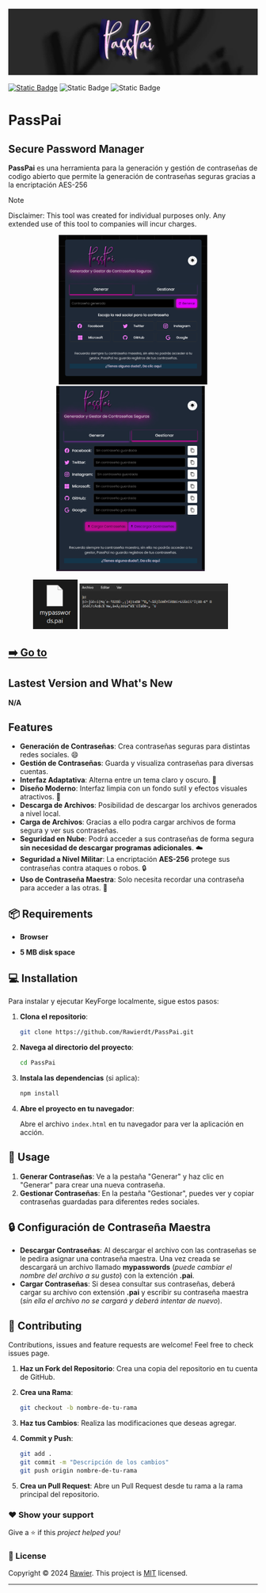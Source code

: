 ![imageTitle](./src/img/title.jpg)

[![Static Badge](https://img.shields.io/badge/%20build-MIT-brightgreen?logo=github&label=LICENSE)]([./LICENSE](https://github.com/Rawierdt/PassPai/blob/main/LICENSE))
![Static Badge](https://img.shields.io/badge/SEPTEMBER%202024-red?label=RELEASE%20DATE)
![Static Badge](https://img.shields.io/badge/LANGUAGE-JavaScript-yellow?logo=javascript&label=LANGUAGE)

# PassPai

## Secure Password Manager
**PassPai** es una herramienta para la generación y gestión de contraseñas de codigo abierto que permite la generación de contraseñas seguras gracias a la encriptación  AES-256

> [!NOTE]
> Disclaimer: This tool was created for individual purposes only. Any extended use of this tool to companies will incur charges.

<p align="center">
    <img src="./src/img/passpaione.png" alt="KeyForge" width="300">
    <img src="./src/img/passpaitwo.png" alt="KeyForge 2" width="300" style="margin-right: 10px;">
</p>

<p align="center">
    <img src="./src/img/filepai.png" alt="KeyForge" width="90">
    <img src="./src/img/encrypt.png" alt="KeyForge 2" width="300" style="margin-right: 10px;">
</p>

## [➡️ Go to](https://rawierdt.github.io/PassPai/)

## Lastest Version and What's New
**N/A**

## Features

- **Generación de Contraseñas**: Crea contraseñas seguras para distintas redes sociales. 😄
- **Gestión de Contraseñas**: Guarda y visualiza contraseñas para diversas cuentas.
- **Interfaz Adaptativa**: Alterna entre un tema claro y oscuro. 🌸
- **Diseño Moderno**: Interfaz limpia con un fondo sutil y efectos visuales atractivos. 🌸
- **Descarga de Archivos**: Posibilidad de descargar los archivos generados a nivel local.
- **Carga de Archivos**: Gracias a ello podra cargar archivos de forma segura y ver sus contraseñas.
- **Seguridad en Nube**: Podrá acceder a sus contraseñas de forma segura **sin necesidad de descargar programas adicionales**. ☁️
- **Seguridad a Nivel Militar**: La encriptación **AES-256** protege sus contraseñas contra ataques o robos. 🔒
- **Uso de Contraseña Maestra**: Solo necesita recordar una contraseña para acceder a las otras. 🔑

## 📦 Requirements

- **Browser**

- **5 MB disk space**

## 💻 Installation

Para instalar y ejecutar KeyForge localmente, sigue estos pasos:

1. **Clona el repositorio**:

    ```bash
    git clone https://github.com/Rawierdt/PassPai.git
    ```

2. **Navega al directorio del proyecto**:

    ```bash
    cd PassPai
    ```

3. **Instala las dependencias** (si aplica):

    ```bash
    npm install
    ```

4. **Abre el proyecto en tu navegador**:

    Abre el archivo `index.html` en tu navegador para ver la aplicación en acción.

## 🎴 Usage

1. **Generar Contraseñas**: Ve a la pestaña "Generar" y haz clic en "Generar" para crear una nueva contraseña.
2. **Gestionar Contraseñas**: En la pestaña "Gestionar", puedes ver y copiar contraseñas guardadas para diferentes redes sociales.

## 🔒 Configuración de Contraseña Maestra

- **Descargar Contraseñas**: Al descargar el archivo con las contraseñas se le pedira asignar una contraseña maestra. Una vez creada se descargará un archivo llamado **mypasswords** (*puede cambiar el nombre del archivo a su gusto*) con la extención **.pai**.
- **Cargar Contraseñas**: Si desea consultar sus contraseñas, deberá cargar su archivo con extensión **.pai** y escribir su contraseña maestra (*sin ella el archivo no se cargará y deberá intentar de nuevo*).

## 🤝 Contributing

Contributions, issues and feature requests are welcome! Feel free to check issues page.

1. **Haz un Fork del Repositorio**: Crea una copia del repositorio en tu cuenta de GitHub.
2. **Crea una Rama**: 

    ```bash
    git checkout -b nombre-de-tu-rama
    ```

3. **Haz tus Cambios**: Realiza las modificaciones que deseas agregar.
4. **Commit y Push**:

    ```bash
    git add .
    git commit -m "Descripción de los cambios"
    git push origin nombre-de-tu-rama
    ```

5. **Crea un Pull Request**: Abre un Pull Request desde tu rama a la rama principal del repositorio.

### ❤️ Show your support

Give a ⭐️ if this _project helped you!_ 

### 💜 License

Copyright © 2024 [Rawier](https://rawier.vercel.app). This project is [MIT](/LICENSE) licensed.

---
